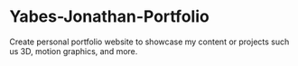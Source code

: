 # Yabes-Jonathan-Portfolio
 Create personal portfolio website to showcase my content or projects such us 3D, motion graphics, and more.
